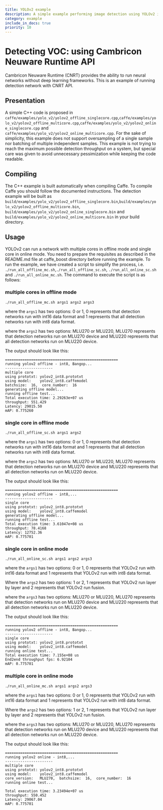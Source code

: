 ```yaml
---
title: YOLOv2 example
description: A simple example performing image detection using YOLOv2 interface of Cambricon SDK
category: example
include_in_docs: true
priority: 10
---
```


# Detecting VOC: using Cambricon Neuware Runtime API

Cambricon Neuware Runtime (CNRT) provides the ability to run neural networks without deep learning frameworks. This is an example of running detection network with CNRT API.

## Presentation

A simple C++ code is proposed in `caffe/examples/yolo_v2/yolov2_offline_singlecore.cpp`,`caffe/examples/yolo_v2/yolov2_offline_multicore.cpp`,`caffe/examples/yolo_v2/yolov2_online_singlecore.cpp` and `caffe/examples/yolo_v2/yolov2_online_multicore.cpp`. For the sake of simplicity, this example does not support oversampling of a single sample nor batching of multiple independent samples. This example is not trying to reach the maximum possible detection throughput on a system, but special care was given to avoid unnecessary pessimization while keeping the code readable.

## Compiling

The C++ example is built automatically when compiling Caffe. To compile Caffe you should follow the documented instructions. The detection example will be built as `build/examples/yolo_v2/yolov2_offline_singlecore.bin`,`build/examples/yolo_v2/yolov2_offline_multicore.bin`, `build/examples/yolo_v2/yolov2_online_singlecore.bin` and `build/examples/yolo_v2/yolov2_online_multicore.bin` in your build directory.

## Usage

YOLOv2 can run a network with multiple cores in offline mode and single core in online mode. You need to prepare the requisites as described in the README.md file at caffe_boost directory before running the example. To run the example, we have created a script to simplify the process, i.e. `./run_all_offline_mc.sh`,`./run_all_offline_sc.sh`, `./run_all_online_sc.sh` and `./run_all_online_mc.sh`. The command to execute the script is as follows:

### multiple cores in offline mode

```
./run_all_offline_mc.sh args1 args2 args3
```
where the `args1` has two options: 0 or 1, 0 represents that detection networks run with int16 data format and 1 represents that all detection networks run with int8 data format.

where the `args2` has two options: MLU270 or MLU220, MLU270 represents that detection networks run on MLU270 device and MLU220 represents that all detection networks run on MLU220 device.

The output should look like this:
```
====================================================
running yolov2 offline - int8, Bangop...
----------------------
multiple core
using prototxt: yolov2_int8.prototxt
using model:    yolov2_int8.caffemodel
batchsize:  16,  core_number:  16
generating offline model...
running offline test...
Total execution time: 2.29263e+07 us
throughput: 551.429
Latency: 29015.50
mAP: 0.775260
```
### single core in offline mode

```
./run_all_offline_sc.sh args1 args2
```
where the `args1` has two options: 0 or 1, 0 represents that detection networks run with int16 data format and 1 represents that all detection networks run with int8 data format.

where the `args2` has two options: MLU270 or MLU220, MLU270 represents that detection networks run on MLU270 device and MLU220 represents that all detection networks run on MLU220 device.

The output should look like this:
```
====================================================
running yolov2 offline - int8,...
----------------------
single core
using prototxt: yolov2_int8.prototxt
using model:    yolov2_int8.caffemodel
generating offline model...
running offline test...
Total execution time: 3.61047e+08 us
throughput: 78.4168
Latency: 12752.36
mAP: 0.775701
```
### single core in online mode

```
./run_all_online_sc.sh args1 args2 args3
```
where the `args1` has two options: 0 or 1, 0 represents that YOLOv2 run with int16 data format and 1 represents that YOLOv2 run with int8 data format.

Where the `args2` has two options: 1 or 2, 1 represents that YOLOv2 run layer by layer and 2 represents that YOLOv2 run fusion.

where the `args3` has two options: MLU270 or MLU220, MLU270 represents that detection networks run on MLU270 device and MLU220 represents that all detection networks run on MLU220 device.

The output should look like this:
```
====================================================
running yolov2 offline - int8, Bangop...
----------------------
single core
using prototxt: yolov2_int8.prototxt
using model:    yolov2_int8.caffemodel
running online test...
Total execution time: 7.155e+08 us
End2end throughput fps: 6.92104
mAP: 0.775701
```
### multiple core in online mode

```
./run_all_online_mc.sh args1 args2 args3
```
where the `args1` has two options: 0 or 1, 0 represents that YOLOv2 run with int16 data format and 1 represents that YOLOv2 run with int8 data format.

Where the `args2` has two options: 1 or 2, 1 represents that YOLOv2 run layer by layer and 2 represents that YOLOv2 run fusion.

where the `args3` has two options: MLU270 or MLU220, MLU270 represents that detection networks run on MLU270 device and MLU220 represents that all detection networks run on MLU220 device.

The output should look like this:
```
====================================================
running yolov2 online - int8,...
----------------------
multiple core
using prototxt: yolov2_int8.prototxt
using model:    yolov2_int8.caffemodel
core_version:   MLU270,  batchsize:  16,  core_number:  16
running online test...

Total execution time: 3.23494e+07 us
throughput: 550.452
Latency: 29067.04
mAP: 0.775701
```
